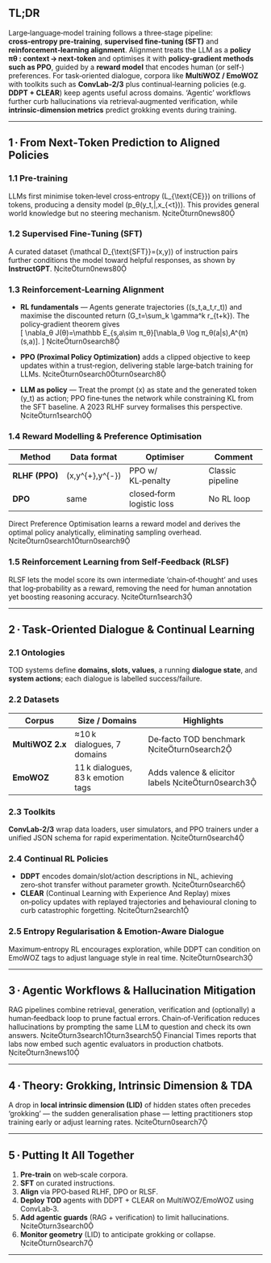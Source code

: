 
<!-- Compiled LLM Training & Dialogue Notes -->

## TL;DR

Large‑language‑model training follows a three‑stage pipeline: **cross‑entropy pre‑training**, **supervised fine‑tuning (SFT)** and **reinforcement‑learning alignment**.  Alignment treats the LLM as a **policy πθ : context → next‑token** and optimises it with **policy‑gradient methods such as PPO**, guided by a **reward model** that encodes human (or self‑) preferences.  For task‑oriented dialogue, corpora like **MultiWOZ / EmoWOZ** with toolkits such as **ConvLab‑2/3** plus continual‑learning policies (e.g. **DDPT + CLEAR**) keep agents useful across domains.  ‘Agentic’ workflows further curb hallucinations via retrieval‑augmented verification, while **intrinsic‑dimension metrics** predict grokking events during training.  

---

## 1 · From Next‑Token Prediction to Aligned Policies

### 1.1 Pre‑training  
LLMs first minimise token‑level cross‑entropy \(L_{\text{CE}}\) on trillions of tokens, producing a density model \(p_θ(y_t\,|\,x_{<t})\).  This provides general world knowledge but no steering mechanism. citeturn0news80  

### 1.2 Supervised Fine‑Tuning (SFT)  
A curated dataset \(\mathcal D_{\text{SFT}}=(x,y)\) of instruction pairs further conditions the model toward helpful responses, as shown by **InstructGPT**. citeturn0news80  

### 1.3 Reinforcement‑Learning Alignment  

* **RL fundamentals** — Agents generate trajectories \((s_t,a_t,r_t)\) and maximise the discounted return \(G_t=\sum_k \gamma^k r_{t+k}\).  The policy‑gradient theorem gives  
  \[
    \nabla_θ J(θ)=\mathbb E_{s,a\sim π_θ}[\nabla_θ \log π_θ(a|s)\,A^{π}(s,a)].
  \] citeturn0search8  

* **PPO (Proximal Policy Optimization)** adds a clipped objective to keep updates within a trust‑region, delivering stable large‑batch training for LLMs. citeturn0search0turn0search8  

* **LLM as policy** — Treat the prompt \(x\) as state and the generated token \(y_t\) as action; PPO fine‑tunes the network while constraining KL from the SFT baseline. A 2023 RLHF survey formalises this perspective. citeturn1search0  

### 1.4 Reward Modelling & Preference Optimisation  

| Method | Data format | Optimiser | Comment |
|--------|-------------|-----------|---------|
| **RLHF (PPO)** | \(x,y^{+},y^{-}\) | PPO w/ KL‑penalty | Classic pipeline |
| **DPO** | same | closed‑form logistic loss | No RL loop |  

Direct Preference Optimisation learns a reward model and derives the optimal policy analytically, eliminating sampling overhead. citeturn0search1turn0search9  

### 1.5 Reinforcement Learning from Self‑Feedback (RLSF)  
RLSF lets the model score its own intermediate ‘chain‑of‑thought’ and uses that log‑probability as a reward, removing the need for human annotation yet boosting reasoning accuracy. citeturn1search3  

---

## 2 · Task‑Oriented Dialogue & Continual Learning

### 2.1 Ontologies  
TOD systems define **domains, slots, values**, a running **dialogue state**, and **system actions**; each dialogue is labelled success/failure.

### 2.2 Datasets  

| Corpus | Size / Domains | Highlights |
|--------|----------------|------------|
| **MultiWOZ 2.x** | ≈10 k dialogues, 7 domains | De‑facto TOD benchmark citeturn0search2 |
| **EmoWOZ** | 11 k dialogues, 83 k emotion tags | Adds valence & elicitor labels citeturn0search3 |

### 2.3 Toolkits  
**ConvLab‑2/3** wrap data loaders, user simulators, and PPO trainers under a unified JSON schema for rapid experimentation. citeturn0search4  

### 2.4 Continual RL Policies  

* **DDPT** encodes domain/slot/action descriptions in NL, achieving zero‑shot transfer without parameter growth. citeturn0search6  
* **CLEAR** (Continual Learning with Experience And Replay) mixes on‑policy updates with replayed trajectories and behavioural cloning to curb catastrophic forgetting. citeturn2search1  

### 2.5 Entropy Regularisation & Emotion‑Aware Dialogue  
Maximum‑entropy RL encourages exploration, while DDPT can condition on EmoWOZ tags to adjust language style in real time. citeturn0search3  

---

## 3 · Agentic Workflows & Hallucination Mitigation  
RAG pipelines combine retrieval, generation, verification and (optionally) a human‑feedback loop to prune factual errors. Chain‑of‑Verification reduces hallucinations by prompting the same LLM to question and check its own answers. citeturn3search1turn3search5  Financial Times reports that labs now embed such agentic evaluators in production chatbots. citeturn3news10  

---

## 4 · Theory: Grokking, Intrinsic Dimension & TDA  
A drop in **local intrinsic dimension (LID)** of hidden states often precedes ‘grokking’ — the sudden generalisation phase — letting practitioners stop training early or adjust learning rates. citeturn0search7  

---

## 5 · Putting It All Together

1. **Pre‑train** on web‑scale corpora.  
2. **SFT** on curated instructions.  
3. **Align** via PPO‑based RLHF, DPO or RLSF.  
4. **Deploy TOD** agents with DDPT + CLEAR on MultiWOZ/EmoWOZ using ConvLab‑3.  
5. **Add agentic guards** (RAG + verification) to limit hallucinations. citeturn3search0  
6. **Monitor geometry** (LID) to anticipate grokking or collapse. citeturn0search7  

---
